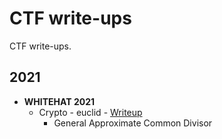 # CTF write-ups

CTF write-ups. 

## 2021
- **WHITEHAT 2021**
	- Crypto - euclid - [Writeup](whitehat2021/euclid)
		- General Approximate Common Divisor